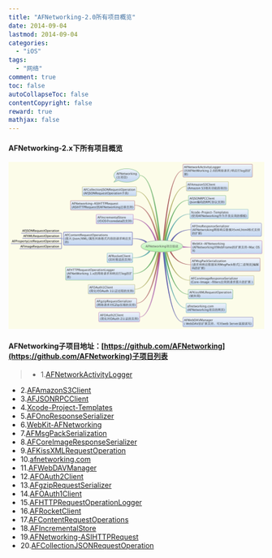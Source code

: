 ```yaml
---
title: "AFNetworking-2.0所有项目概览"
date: 2014-09-04
lastmod: 2014-09-04
categories:
  - "iOS"
tags:
  - "网络"
comment: true
toc: false
autoCollapseToc: false
contentCopyright: false
reward: true
mathjax: false
---
```


#### AFNetworking-2.x下所有项目概览

![image](/images/post/2014-09-04-afnetworking-2-dot-0-suo-you-xiang-mu-gai-lan/AFNetworking_all_projects_overview.png)

#### AFNetworking子项目地址：[https://github.com/AFNetworking](https://github.com/AFNetworking)子项目列表
>* 1.[AFNetworkActivityLogger](https://github.com/AFNetworking/AFNetworkActivityLogger)
* 2.[AFAmazonS3Client](https://github.com/AFNetworking/AFAmazonS3Client)
* 3.[AFJSONRPCClient](https://github.com/AFNetworking/AFJSONRPCClient)
* 4.[Xcode-Project-Templates](https://github.com/AFNetworking/Xcode-Project-Templates)
* 5.[AFOnoResponseSerializer](https://github.com/AFNetworking/AFOnoResponseSerializer)
* 6.[WebKit-AFNetworking](https://github.com/AFNetworking/WebKit-AFNetworking)
* 7.[AFMsgPackSerialization](https://github.com/AFNetworking/AFMsgPackSerialization)
* 8.[AFCoreImageResponseSerializer](https://github.com/AFNetworking/AFCoreImageResponseSerializer)
* 9.[AFKissXMLRequestOperation](https://github.com/AFNetworking/AFKissXMLRequestOperation)
* 10.[afnetworking.com](https://github.com/AFNetworking/afnetworking.com)
* 11.[AFWebDAVManager](https://github.com/AFNetworking/AFWebDAVManager)
* 12.[AFOAuth2Client](https://github.com/AFNetworking/AFOAuth2Client)
* 13.[AFgzipRequestSerializer](https://github.com/AFNetworking/AFgzipRequestSerializer)
* 14.[AFOAuth1Client](https://github.com/AFNetworking/AFOAuth1Client)
* 15.[AFHTTPRequestOperationLogger](https://github.com/AFNetworking/AFHTTPRequestOperationLogger)
* 16.[AFRocketClient](https://github.com/AFNetworking/AFRocketClient)
* 17.[AFContentRequestOperations](https://github.com/AFNetworking/AFContentRequestOperations)
* 18.[AFIncrementalStore](https://github.com/AFNetworking/AFIncrementalStore)
* 19.[AFNetworking-ASIHTTPRequest](https://github.com/AFNetworking/AFNetworking-ASIHTTPRequest)
* 20.[AFCollectionJSONRequestOperation](https://github.com/AFNetworking/AFCollectionJSONRequestOperation)

